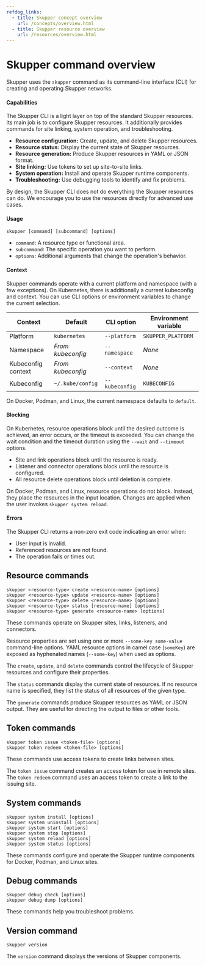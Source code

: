 ```yaml
---
refdog_links:
  - title: Skupper concept overview
    url: /concepts/overview.html
  - title: Skupper resource overview
    url: /resources/overview.html
---
```


# Skupper command overview

Skupper uses the `skupper` command as its command-line interface (CLI)
for creating and operating Skupper networks.

#### Capabilities

The Skupper CLI is a light layer on top of the standard Skupper
resources.  Its main job is to configure Skupper resources.  It
additionally provides commands for site linking, system operation, and
troubleshooting.

- **Resource configuration:** Create, update, and delete Skupper
  resources.
- **Resource status:** Display the current state of Skupper resources.
- **Resource generation:** Produce Skupper resources in YAML or JSON
  format.
- **Site linking:** Use tokens to set up site-to-site links.
- **System operation:** Install and operate Skupper runtime
  components.
- **Troubleshooting:** Use debugging tools to identify and fix
  problems.

By design, the Skupper CLI does not do everything the Skupper
resources can do.  We encourage you to use the resources directly for
advanced use cases.

#### Usage

~~~
skupper [command] [subcommand] [options]
~~~

- `command`: A resource type or functional area.
- `subcommand`: The specific operation you want to perform.
- `options`: Additional arguments that change the operation's
  behavior.

#### Context

Skupper commands operate with a current platform and namespace (with a
few exceptions).  On Kubernetes, there is additionally a current
kubeconfig and context.  You can use CLI options or environment
variables to change the current selection.

<div class="data-table">

| Context | Default | CLI option | Environment variable |
|-|-|-|-|
| Platform | `kubernetes` | `--platform` | `SKUPPER_PLATFORM` |
| Namespace | _From kubeconfig_ | `--namespace` | _None_ |
| Kubeconfig context | _From kubeconfig_ | `--context` | _None_ |
| Kubeconfig | `~/.kube/config` | `--kubeconfig` | `KUBECONFIG` |

</div>

On Docker, Podman, and Linux, the current namespace defaults to
`default`.

#### Blocking

On Kubernetes, resource operations block until the desired outcome is
achieved, an error occurs, or the timeout is exceeded.  You can change
the wait condition and the timeout duration using the `--wait` and
`--timeout` options.

- Site and link operations block until the resource is ready.
- Listener and connector operations block until the resource is
  configured.
- All resource delete operations block until deletion is complete.

On Docker, Podman, and Linux, resource operations do not block.
Instead, they place the resources in the input location.  Changes are
applied when the user invokes `skupper system reload`.

#### Errors

The Skupper CLI returns a non-zero exit code indicating an error when:

* User input is invalid.
* Referenced resources are not found.
* The operation fails or times out.

## Resource commands

~~~
skupper <resource-type> create <resource-name> [options]
skupper <resource-type> update <resource-name> [options]
skupper <resource-type> delete <resource-name> [options]
skupper <resource-type> status [resource-name] [options]
skupper <resource-type> generate <resource-name> [options]
~~~

These commands operate on Skupper sites, links, listeners, and
connectors.

Resource properties are set using one or more `--some-key some-value`
command-line options.  YAML resource options in camel case (`someKey`)
are exposed as hyphenated names (`--some-key`) when used as options.

The `create`, `update`, and `delete` commands control the lifecycle of
Skupper resources and configure their properties.

The `status` commands display the current state of resources.  If no
resource name is specified, they list the status of all resources of
the given type.

The `generate` commands produce Skupper resources as YAML or JSON
output.  They are useful for directing the output to files or other
tools.

## Token commands

~~~
skupper token issue <token-file> [options]
skupper token redeem <token-file> [options]
~~~

These commands use access tokens to create links between sites.

The `token issue` command creates an access token for use in remote
sites.  The `token redeem` command uses an access token to create a
link to the issuing site.

## System commands

~~~
skupper system install [options]
skupper system uninstall [options]
skupper system start [options]
skupper system stop [options]
skupper system reload [options]
skupper system status [options]
~~~

These commands configure and operate the Skupper runtime components
for Docker, Podman, and Linux sites.

## Debug commands

~~~
skupper debug check [options]
skupper debug dump [options]
~~~

These commands help you troubleshoot problems.

## Version command

~~~
skupper version
~~~

The `version` command displays the versions of Skupper components.

<!-- ## Hello World using the CLI -->

<!-- ~~~ console -->
<!-- # Get the CLI -->

<!-- $ curl https://skupper.io/install.sh | sh -->

<!-- # West -->

<!-- $ export KUBECONFIG=~/.kube/config-west -->
<!-- $ kubectl apply -f https://skupper.io/install.yaml -->
<!-- $ kubectl create deployment frontend --image quay.io/skupper/hello-world-frontend -->

<!-- $ skupper site create --enable-link-access -->
<!-- $ skupper listener create backend 8080 -->
<!-- $ skupper token issue ~/token.yaml -->

<!-- # East -->

<!-- $ export KUBECONFIG=~/.kube/config-east -->
<!-- $ kubectl apply -f https://skupper.io/install.yaml -->
<!-- $ kubectl create deployment backend --image quay.io/skupper/hello-world-backend --replicas 3 -->

<!-- $ skupper site create -->
<!-- $ skupper connector create backend 8080 -->
<!-- $ skupper token redeem ~/token.yaml -->
<!-- ~~~ -->
